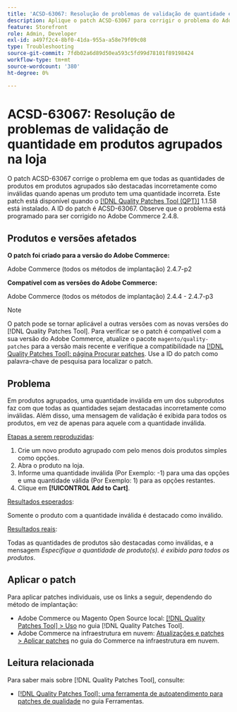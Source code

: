 ```yaml
---
title: 'ACSD-63067: Resolução de problemas de validação de quantidade em produtos agrupados na loja'
description: Aplique o patch ACSD-63067 para corrigir o problema do Adobe Commerce em que todas as quantidades de produtos em produtos agrupados são incorretamente destacadas como inválidas quando apenas um produto tem uma quantidade incorreta.
feature: Storefront
role: Admin, Developer
exl-id: a497f2c4-8bf0-41da-955a-a58e79f09c08
type: Troubleshooting
source-git-commit: 7fdb02a6d89d50ea593c5fd99d78101f89198424
workflow-type: tm+mt
source-wordcount: '380'
ht-degree: 0%

---
```


# ACSD-63067: Resolução de problemas de validação de quantidade em produtos agrupados na loja

O patch ACSD-63067 corrige o problema em que todas as quantidades de produtos em produtos agrupados são destacadas incorretamente como inválidas quando apenas um produto tem uma quantidade incorreta. Este patch está disponível quando o [[!DNL Quality Patches Tool (QPT)]](/help/tools/quality-patches-tool/quality-patches-tool-to-self-serve-quality-patches.md) 1.1.58 está instalado. A ID do patch é ACSD-63067. Observe que o problema está programado para ser corrigido no Adobe Commerce 2.4.8.

## Produtos e versões afetados

**O patch foi criado para a versão do Adobe Commerce:**

Adobe Commerce (todos os métodos de implantação) 2.4.7-p2

**Compatível com as versões do Adobe Commerce:**

Adobe Commerce (todos os métodos de implantação) 2.4.4 - 2.4.7-p3

>[!NOTE]
>
>O patch pode se tornar aplicável a outras versões com as novas versões do [!DNL Quality Patches Tool]. Para verificar se o patch é compatível com a sua versão do Adobe Commerce, atualize o pacote `magento/quality-patches` para a versão mais recente e verifique a compatibilidade na [[!DNL Quality Patches Tool]: página Procurar patches](https://experienceleague.adobe.com/tools/commerce-quality-patches/index.html). Use a ID do patch como palavra-chave de pesquisa para localizar o patch.

## Problema

Em produtos agrupados, uma quantidade inválida em um dos subprodutos faz com que todas as quantidades sejam destacadas incorretamente como inválidas. Além disso, uma mensagem de validação é exibida para todos os produtos, em vez de apenas para aquele com a quantidade inválida.

<u>Etapas a serem reproduzidas</u>:

1. Crie um novo produto agrupado com pelo menos dois produtos simples como opções.
1. Abra o produto na loja.
1. Informe uma quantidade inválida (Por Exemplo: -1) para uma das opções e uma quantidade válida (Por Exemplo: 1) para as opções restantes.
1. Clique em **[!UICONTROL Add to Cart]**.

<u>Resultados esperados</u>:

Somente o produto com a quantidade inválida é destacado como inválido.

<u>Resultados reais</u>:

Todas as quantidades de produtos são destacadas como inválidas, e a mensagem *Especifique a quantidade de produto(s). é exibido para todos os produtos*.


## Aplicar o patch

Para aplicar patches individuais, use os links a seguir, dependendo do método de implantação:

* Adobe Commerce ou Magento Open Source local: [[!DNL Quality Patches Tool] > Uso](/help/tools/quality-patches-tool/usage.md) no guia [!DNL Quality Patches Tool].
* Adobe Commerce na infraestrutura em nuvem: [Atualizações e patches > Aplicar patches](https://experienceleague.adobe.com/docs/commerce-cloud-service/user-guide/develop/upgrade/apply-patches.html) no guia do Commerce na infraestrutura em nuvem.


## Leitura relacionada

Para saber mais sobre [!DNL Quality Patches Tool], consulte:

* [[!DNL Quality Patches Tool]: uma ferramenta de autoatendimento para patches de qualidade](/help/tools/quality-patches-tool/quality-patches-tool-to-self-serve-quality-patches.md) no guia Ferramentas.
